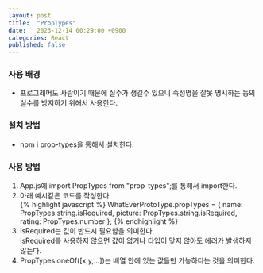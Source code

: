 ```yaml
---
layout: post
title:  "PropTypes"
date:   2023-12-14 00:29:00 +0900
categories: React
published: false
---
```


### 사용 배경

- 프로그래머도 사람이기 때문에 실수가 생길수 있으니 속성명을 잘못 명시하는 등의 실수를 방지하기 위해서 사용한다.

### 설치 방법

- npm i prop-types을 통해서 설치한다.

### 사용 방법


1. App.js에 import PropTypes from "prop-types";를 통해서 import한다.
2. 아래 예시같은 코드를 작성한다.  
{% highlight javascript %}
WhatEverProtoType.propTypes = {
    name: PropTypes.string.isRequired,
    picture: PropTypes.string.isRequired,
    rating: PropTypes.number
  };
{% endhighlight %}
3. isRequired는 값이 반드시 필요함을 의미한다.  
isRequired를 사용하지 않으면 값이 없거나 타입이 맞지 않아도 에러가 발생하지 않는다.
4. PropTypes.oneOf([x,y,...])는 배열 안에 있는 값들만 가능하다는 것을 의미한다.